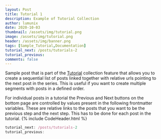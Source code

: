 ```yaml
---
layout: Post
title: Tutorial 1
description: Example of Tutorial Collection
author: lumunix
date: 2020-10-03
thumbnail: /assets/img/tutorial.png
image: /assets/img/tutorial.png
header: /assets/img/banner.png
tags: [Sample_Tutorial,Documentation]
tutorial_next: /posts/tutorials-2
tutorial_previous:
comments: false
---
```

Sample post that is part of the [Tutorial](http://localhost:4000/Domain/tutorials/) collection feature that allows you to create a sequential list of posts linked together with relative urls pointing to the next post in the series. This is useful if you want to create multiple segments with posts in a defined order.


 For individual posts in a tutorial the Previous and Next buttons on the bottom page are controlled by values present in the following frontmatter variables. These are relative links to the posts that you want to be the previous step and the next step. This has to be done for each post in the tutorial.
{% include CodeHeader.html %}
```javascript
tutorial_next: /posts/tutorials-2
tutorial_previous:
```
